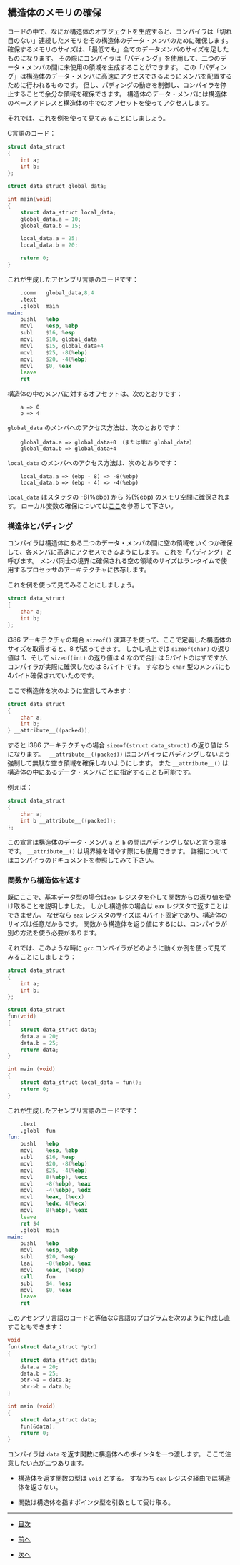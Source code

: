 ## 構造体のメモリの確保

コードの中で、なにか構造体のオブジェクトを生成すると、コンパイラは「切れ目のない」連続したメモリをその構造体のデータ・メンバのために確保します。
確保するメモリのサイズは、「最低でも」全てのデータメンバのサイズを足したものになります。
その際にコンパイラは「パディング」を使用して、二つのデータ・メンバの間に未使用の領域を生成することができます。
この「パディング」は構造体のデータ・メンバに高速にアクセスできるようにメンバを配置するために行われるものです。
但し、パディングの動きを制御し、コンパイラを停止することで余分な領域を確保できます。
構造体のデータ・メンバには構造体のベースアドレスと構造体の中でのオフセットを使ってアクセスします。

それでは、これを例を使って見てみることにしましょう。

C言語のコード：

```C
struct data_struct
{
	int a;
	int b;
};

struct data_struct global_data;

int main(void)
{
	struct data_struct local_data;
	global_data.a = 10;
	global_data.b = 15;

	local_data.a = 25;
	local_data.b = 20;

	return 0;
}
```

これが生成したアセンブリ言語のコードです：

```asm
	.comm	global_data,8,4
	.text
	.globl	main
main:
	pushl	%ebp
	movl	%esp, %ebp
	subl	$16, %esp
	movl	$10, global_data
	movl	$15, global_data+4
	movl	$25, -8(%ebp)
	movl	$20, -4(%ebp)
	movl	$0, %eax
	leave
	ret
```

構造体の中のメンバに対するオフセットは、次のとおりです：

```
    a => 0
    b => 4
```

``global_data`` のメンバへのアクセス方法は、次のとおりです：

```
    global_data.a => global_data+0 （または単に global_data）
    global_data.b => global_data+4
```

``local_data`` のメンバへのアクセス方法は、次のとおりです：

```
    local_data.a => (ebp - 8) => -8(%ebp)
    local_data.b => (ebp - 4) => -4(%ebp)
```

``local_data`` はスタックの -8(%ebp) から %(%ebp) のメモリ空間に確保されます。
ローカル変数の確保については[ここ](/ch03-01-stack-and-local-variables.md#スタックとローカル変数)を参照して下さい。


### 構造体とパディング

コンパイラは構造体にある二つのデータ・メンバの間に空の領域をいくつか確保して、各メンバに高速にアクセスできるようにします。
これを「パディング」と呼びます。
メンバ同士の境界に確保される空の領域のサイズはランタイムで使用するプロセッサのアーキテクチャに依存します。

これを例を使って見てみることにしましょう。

```C
struct data_struct
{
	char a;
	int b;
};
```

i386 アーキテクチャの場合 ``sizeof()`` 演算子を使って、ここで定義した構造体のサイズを取得すると、8 が返ってきます。
しかし机上では ``sizeof(char)`` の返り値は 1、そして ``sizeof(int)`` の返り値は 4 なので合計は 5バイトのはずですが、コンパイラが実際に確保したのは 8バイトです。
すなわち ``char`` 型のメンバにも 4バイト確保されていたのです。

ここで構造体を次のように宣言してみます：

```C
struct data_struct
{
	char a;
	int b;
} __attribute__((packed));
```

すると i386 アーキテクチャの場合 ``sizeof(struct data_struct)`` の返り値は 5になります。
`` __attribute__((packed))`` はコンパイラにパディングしないよう強制して無駄な空き領域を確保しないようにします。
また ``__attribute__()`` は構造体の中にあるデータ・メンバごとに指定することも可能です。

例えば：

```C
struct data_struct
{
	char a;
	int b __attribute__((packed));
};
```

この宣言は構造体のデータ・メンバ ``a`` と ``b`` の間はパディングしないと言う意味です。
``__attribute__()`` は境界線を増やす際にも使用できます。
詳細についてはコンパイラのドキュメントを参照してみて下さい。

### 関数から構造体を返す

既に[ここ](/ch13-01-returning-value-from-function.md)で、基本データ型の場合は``eax`` レジスタを介して関数からの返り値を受け取ることを説明しました。
しかし構造体の場合は ``eax`` レジスタで返すことはできません。
なぜなら ``eax`` レジスタのサイズは 4バイト固定であり、構造体のサイズは任意だからです。
関数から構造体を返り値にするには、コンパイラが別の方法を使う必要があります。

それでは、このような時に ``gcc`` コンパイラがどのように動くか例を使って見てみることにしましょう：

```C
struct data_struct
{
	int a;
	int b;
};

struct data_struct
fun(void)
{
	struct data_struct data;
	data.a = 20;
	data.b = 25;
	return data;
}

int main (void)
{
	struct data_struct local_data = fun();
	return 0;
}
```

これが生成したアセンブリ言語のコードです：

```asm
	.text
	.globl	fun
fun:
	pushl	%ebp
	movl	%esp, %ebp
	subl	$16, %esp
	movl	$20, -8(%ebp)
	movl	$25, -4(%ebp)
	movl	8(%ebp), %ecx
	movl	-8(%ebp), %eax
	movl	-4(%ebp), %edx
	movl	%eax, (%ecx)
	movl	%edx, 4(%ecx)
	movl	8(%ebp), %eax
	leave
	ret	$4
	.globl	main
main:
	pushl	%ebp
	movl	%esp, %ebp
	subl	$20, %esp
	leal	-8(%ebp), %eax
	movl	%eax, (%esp)
	call	fun
	subl	$4, %esp
	movl	$0, %eax
	leave
	ret
```

このアセンブリ言語のコードと等価なC言語のプログラムを次のように作成し直すこともできます：

```C
void
fun(struct data_struct *ptr)
{
	struct data_struct data;
	data.a = 20;
	data.b = 25;
	ptr->a = data.a;
	ptr->b = data.b;
}

int main (void)
{
	struct data_struct data;
	fun(&data);
	return 0;
}
```

コンパイラは ``data`` を返す関数に構造体へのポインタを一つ渡します。
ここで注意したい点が二つあります。

* 構造体を返す関数の型は ``void`` とする。
すなわち ``eax`` レジスタ経由では構造体を返さない。

* 関数は構造体を指すポインタ型を引数として受け取る。

---

* [目次](/SUMMARY.md#C言語インターナル)

* [前へ](/ch13-01-returning-value-from-function.md#関数の返り値)

* [次へ](/ch15-01-mixing-c-and-assenbly.md#C言語とアセンブリ言語の連携)
